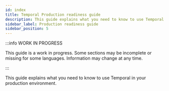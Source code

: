 ```yaml
---
id: index
title: Temporal Production readiness guide
description: This guide explains what you need to know to use Temporal in your production environment.
sidebar_label: Production readiness guide
sidebar_position: 5
---
```


:::info WORK IN PROGRESS

This guide is a work in progress.
Some sections may be incomplete or missing for some languages.
Information may change at any time.

:::

This guide explains what you need to know to use Temporal in your production environment.
